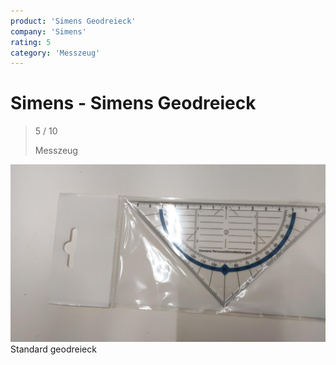 ```yaml
---
product: 'Simens Geodreieck'
company: 'Simens'
rating: 5
category: 'Messzeug'
---
```


# Simens - Simens Geodreieck
>
> 5 / 10
>
> Messzeug

![Simens Geodreieck](assets\simens-simens-geodreieck-44043e2d-73f4-4b07-8b8b-d8a7f961d921.jpg)
Standard geodreieck
